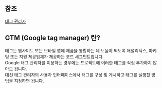 ## 참조
[태그 관리자](https://support.google.com/tagmanager/answer/3281060?hl=ko&ref_topic=3281056)

## GTM (Google tag manager) 란?

태그는 웹사이트 또는 모바일 앱에 제품을 통합하는 데 도움이 되도록 애널리틱스, 마케팅 또는 지원 제공업체가 제공하는 코드 세그먼트입니다.  
Google 태그 관리자를 이용하는 경우에는 프로젝트에 이러한 태그를 직접 추가하지 않아도 됩니다.  
대신 태그 관리자의 사용자 인터페이스에서 태그를 구성 및 게시하고 태그를 실행할 방법을 지정하면 됩니다.